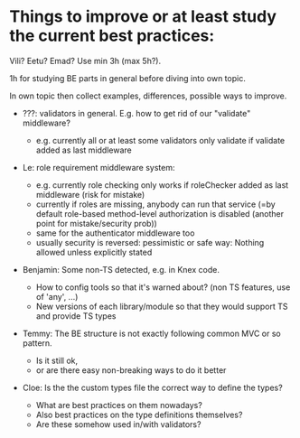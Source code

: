 # Things to improve or at least study the current best practices:

Vili? Eetu? Emad? Use min 3h (max 5h?). 

1h for studying BE parts in general before diving into own topic.

In own topic then collect examples, differences, possible ways to improve.


* ???: validators in general. E.g. how to get rid of our "validate" middleware?
    - e.g. currently all or at least some validators only validate if validate added as last middleware

* Le: role requirement middleware system:
   - e.g. currently role checking only works if roleChecker added as last middleware (risk for mistake)
   - currently if roles are missing, anybody can run that service 
     (=by default role-based method-level authorization is disabled (another point for mistake/security prob))
   - same for the authenticator middleware too
   - usually security is reversed: pessimistic or safe way: Nothing allowed unless explicitly stated

* Benjamin: Some non-TS detected, e.g. in Knex code. 
  - How to config tools so that it's warned about? (non TS features, use of 'any', ...)
  - New versions of each library/module so that they would support TS and provide TS types

* Temmy: The BE structure is not exactly following common MVC or so pattern.
  - Is it still ok,
  - or are there easy non-breaking ways to do it better

* Cloe:  Is the the custom types file the correct way to define the types? 
  - What are best practices on them nowadays?
  - Also best practices on the type definitions themselves?
  - Are these somehow used in/with validators?
